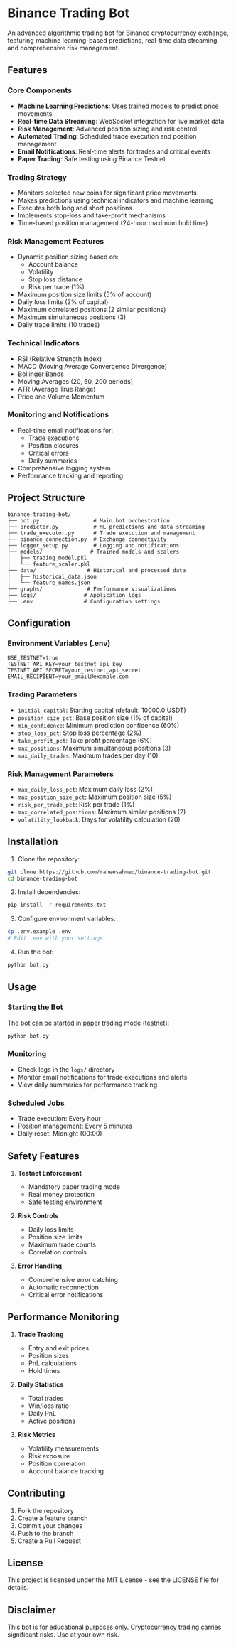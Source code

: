 # Binance Trading Bot

An advanced algorithmic trading bot for Binance cryptocurrency exchange, featuring machine learning-based predictions, real-time data streaming, and comprehensive risk management.

## Features

### Core Components

- **Machine Learning Predictions**: Uses trained models to predict price movements
- **Real-time Data Streaming**: WebSocket integration for live market data
- **Risk Management**: Advanced position sizing and risk control
- **Automated Trading**: Scheduled trade execution and position management
- **Email Notifications**: Real-time alerts for trades and critical events
- **Paper Trading**: Safe testing using Binance Testnet

### Trading Strategy

- Monitors selected new coins for significant price movements
- Makes predictions using technical indicators and machine learning
- Executes both long and short positions
- Implements stop-loss and take-profit mechanisms
- Time-based position management (24-hour maximum hold time)

### Risk Management Features

- Dynamic position sizing based on:
  - Account balance
  - Volatility
  - Stop loss distance
  - Risk per trade (1%)
- Maximum position size limits (5% of account)
- Daily loss limits (2% of capital)
- Maximum correlated positions (2 similar positions)
- Maximum simultaneous positions (3)
- Daily trade limits (10 trades)

### Technical Indicators

- RSI (Relative Strength Index)
- MACD (Moving Average Convergence Divergence)
- Bollinger Bands
- Moving Averages (20, 50, 200 periods)
- ATR (Average True Range)
- Price and Volume Momentum

### Monitoring and Notifications

- Real-time email notifications for:
  - Trade executions
  - Position closures
  - Critical errors
  - Daily summaries
- Comprehensive logging system
- Performance tracking and reporting

## Project Structure

```
binance-trading-bot/
├── bot.py                 # Main bot orchestration
├── predictor.py           # ML predictions and data streaming
├── trade_executor.py      # Trade execution and management
├── binance_connection.py  # Exchange connectivity
├── logger_setup.py        # Logging and notifications
├── models/               # Trained models and scalers
│   ├── trading_model.pkl
│   └── feature_scaler.pkl
├── data/                # Historical and processed data
│   ├── historical_data.json
│   └── feature_names.json
├── graphs/              # Performance visualizations
├── logs/               # Application logs
└── .env                # Configuration settings
```

## Configuration

### Environment Variables (.env)

```
USE_TESTNET=true
TESTNET_API_KEY=your_testnet_api_key
TESTNET_API_SECRET=your_testnet_api_secret
EMAIL_RECIPIENT=your_email@example.com
```

### Trading Parameters

- `initial_capital`: Starting capital (default: 10000.0 USDT)
- `position_size_pct`: Base position size (1% of capital)
- `min_confidence`: Minimum prediction confidence (60%)
- `stop_loss_pct`: Stop loss percentage (2%)
- `take_profit_pct`: Take profit percentage (6%)
- `max_positions`: Maximum simultaneous positions (3)
- `max_daily_trades`: Maximum trades per day (10)

### Risk Management Parameters

- `max_daily_loss_pct`: Maximum daily loss (2%)
- `max_position_size_pct`: Maximum position size (5%)
- `risk_per_trade_pct`: Risk per trade (1%)
- `max_correlated_positions`: Maximum similar positions (2)
- `volatility_lookback`: Days for volatility calculation (20)

## Installation

1. Clone the repository:

```bash
git clone https://github.com/raheesahmed/binance-trading-bot.git
cd binance-trading-bot
```

2. Install dependencies:

```bash
pip install -r requirements.txt
```

3. Configure environment variables:

```bash
cp .env.example .env
# Edit .env with your settings
```

4. Run the bot:

```bash
python bot.py
```

## Usage

### Starting the Bot

The bot can be started in paper trading mode (testnet):

```bash
python bot.py
```

### Monitoring

- Check logs in the `logs/` directory
- Monitor email notifications for trade executions and alerts
- View daily summaries for performance tracking

### Scheduled Jobs

- Trade execution: Every hour
- Position management: Every 5 minutes
- Daily reset: Midnight (00:00)

## Safety Features

1. **Testnet Enforcement**

   - Mandatory paper trading mode
   - Real money protection
   - Safe testing environment

2. **Risk Controls**

   - Daily loss limits
   - Position size limits
   - Maximum trade counts
   - Correlation controls

3. **Error Handling**
   - Comprehensive error catching
   - Automatic reconnection
   - Critical error notifications

## Performance Monitoring

1. **Trade Tracking**

   - Entry and exit prices
   - Position sizes
   - PnL calculations
   - Hold times

2. **Daily Statistics**

   - Total trades
   - Win/loss ratio
   - Daily PnL
   - Active positions

3. **Risk Metrics**
   - Volatility measurements
   - Risk exposure
   - Position correlation
   - Account balance tracking

## Contributing

1. Fork the repository
2. Create a feature branch
3. Commit your changes
4. Push to the branch
5. Create a Pull Request

## License

This project is licensed under the MIT License - see the LICENSE file for details.

## Disclaimer

This bot is for educational purposes only. Cryptocurrency trading carries significant risks. Use at your own risk.
